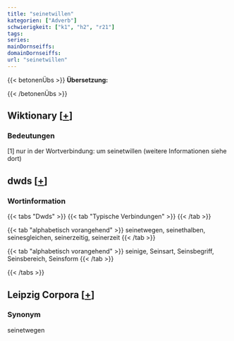 ```yaml
---
title: "seinetwillen"
kategorien: ["Adverb"]
schwierigkeit: ["k1", "h2", "r21"]
tags:
series:
mainDornseiffs:
domainDornseiffs:
url: "seinetwillen"
---
```


{{< betonenÜbs >}}
**Übersetzung:**  
  
{{< /betonenÜbs >}}

## Wiktionary [[+](https://de.wiktionary.org/wiki/seinetwillen)]

### Bedeutungen
[1] nur in der Wortverbindung: um seinetwillen (weitere Informationen siehe dort)  



## dwds [[+](https://www.dwds.de/wb/seinetwillen)]

### Wortinformation
{{< tabs "Dwds" >}}
{{< tab "Typische Verbindungen" >}}
{{< /tab >}}

{{< tab "alphabetisch vorangehend" >}}
seinetwegen, seinethalben, seinesgleichen, seinerzeitig, seinerzeit
{{< /tab >}}

{{< tab "alphabetisch vorangehend" >}}
seinige, Seinsart, Seinsbegriff, Seinsbereich, Seinsform
{{< /tab >}}

{{< /tabs >}}

## Leipzig Corpora [[+](https://corpora.uni-leipzig.de/en/res?word=seinetwillen&corpusId=deu_newscrawl-public_2018)]


### Synonym
seinetwegen

